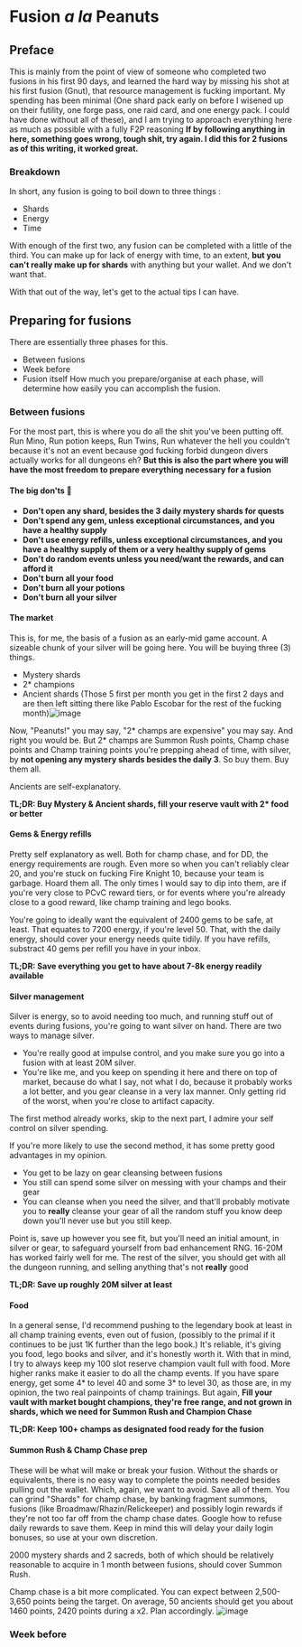 # Fusion *a la* Peanuts

## Preface
This is mainly from the point of view of someone who completed two fusions in his first 90 days, and learned the hard way by missing his shot at his first fusion (Gnut), that resource management is fucking important.
My spending has been minimal (One shard pack early on before I wisened up on their futility, one forge pass, one raid card, and one energy pack. I could have done without all of these), and I am trying to approach everything here as much as possible with a fully F2P reasoning
**If by following anything in here, something goes wrong, tough shit, try again. I did this for 2 fusions as of this writing, it worked great.**
### Breakdown

In short, any fusion is going to boil down to three things : 
- Shards
- Energy
- Time

With enough of the first two, any fusion can be completed with a little of the third. You can make up for lack of energy with time, to an extent, **but you can't really make up for shards** with anything but your wallet. And we don't want that.

With that out of the way, let's get to the actual tips I can have.

## Preparing for fusions
There are essentially three phases for this.
- Between fusions
- Week before
- Fusion itself
How much you prepare/organise at each phase, will determine how easily you can accomplish the fusion.

### Between fusions
For the most part, this is where you do all the shit you've been putting off. Run Mino, Run potion keeps, Run Twins, Run whatever the hell you couldn't because it's not an event because god fucking forbid dungeon divers actually works for all dungeons eh? 
**But this is also the part where you will have the most freedom to prepare everything necessary for a fusion**

#### The big don'ts 🚫
- **Don't open any shard, besides the 3 daily mystery shards for quests**
- **Don't spend any gem, unless exceptional circumstances, and you have a healthy supply**
- **Don't use energy refills, unless exceptional circumstances, and you have a healthy supply of them or a very healthy supply of gems**
- **Don't do random events unless you need/want the rewards, and can afford it**
- **Don't burn all your food**
- **Don't burn all your potions**
- **Don't burn all your silver**

#### The market
This is, for me, the basis of a fusion as an early-mid game account. A sizeable chunk of your silver will be going here. You will be buying three (3) things.
- Mystery shards
- 2* champions
- Ancient shards (Those 5 first per month you get in the first 2 days and are then left sitting there like Pablo Escobar for the rest of the fucking month)![image](https://github.com/Pink-Peanuts/raid-docs/assets/144652551/0a6ab2f5-fa8f-4103-9634-78492a2b645f)

Now, "Peanuts!" you may say, "2* champs are expensive" you may say. And right you would be. But 2* champs are Summon Rush points, Champ chase points and Champ training points you're prepping ahead of time, with silver, by **not opening any mystery shards besides the daily 3**.
So buy them. Buy them all. 

Ancients are self-explanatory.

**TL;DR: Buy Mystery & Ancient shards, fill your reserve vault with 2\* food or better**

#### Gems & Energy refills
Pretty self explanatory as well. Both for champ chase, and for DD, the energy requirements are rough. Even more so when you can't reliably clear 20, and you're stuck on fucking Fire Knight 10, because your team is garbage. Hoard them all. 
The only times I would say to dip into them, are if you're very close to PCvC reward tiers, or for events where you're already close to a good reward, like champ training and lego books.

You're going to ideally want the equivalent of 2400 gems to be safe, at least. That equates to 7200 energy, if you're level 50. That, with the daily energy, should cover your energy needs quite tidily. If you have refills, substract 40 gems per refill you have in your inbox.

**TL;DR: Save everything you get to have about 7-8k energy readily available**

#### Silver management
Silver is energy, so to avoid needing too much, and running stuff out of events during fusions, you're going to want silver on hand. There are two ways to manage silver.
- You're really good at impulse control, and you make sure you go into a fusion with at least 20M silver.
- You're like me, and you keep on spending it here and there on top of market, because do what I say, not what I do, because it probably works a lot better, and you gear cleanse in a very lax manner. Only getting rid of the worst, when you're close to artifact capacity.

 The first method already works, skip to the next part, I admire your self control on silver spending.

 If you're more likely to use the second method, it has some pretty good advantages in my opinion. 
 - You get to be lazy on gear cleansing between fusions
 - You still can spend some silver on messing with your champs and their gear
 - You can cleanse when you need the silver, and that'll probably motivate you to **really** cleanse your gear of all the random stuff you know deep down you'll never use but you still keep.

Point is, save up however you see fit, but you'll need an initial amount, in silver or gear, to safeguard yourself from bad enhancement RNG. 16-20M has worked fairly well for me. The rest of the silver, you should get with all the dungeon running, and selling anything that's not **really** good

**TL;DR: Save up roughly 20M silver at least**

#### Food
In a general sense, I'd recommend pushing to the legendary book at least in all champ training events, even out of fusion, (possibly to the primal if it continues to be just 1K further than the lego book.) It's reliable, it's giving you food, lego books and silver, and it's honestly worth it.
With that in mind, I try to always keep my 100 slot reserve champion vault full with food. 
More higher ranks make it easier to do all the champ events. If you have spare energy, get some 4\* to level 40 and some 3\* to level 30, as those are, in my opinion, the two real painpoints of champ trainings. But again, **Fill your vault with market bought champions, they're free range, and not grown in shards, which we need for Summon Rush and Champion Chase**

**TL;DR: Keep 100+ champs as designated food ready for the fusion**

#### Summon Rush & Champ Chase prep
These will be what will make or break your fusion. Without the shards or equivalents, there is no easy way to complete the points needed besides pulling out the wallet. Which, again, we want to avoid.
Save all of them. 
You can grind "Shards" for champ chase, by banking fragment summons, fusions (like Broadmaw/Rhazin/Relickeeper) and possibly login rewards if they're not too far off from the champ chase dates. 
Google how to refuse daily rewards to save them. Keep in mind this will delay your daily login bonuses, so use at your own discretion. 

2000 mystery shards and 2 sacreds, both of which should be relatively reasonable to acquire in 1 month between fusions, should cover Summon Rush.

Champ chase is a bit more complicated. You can expect between 2,500-3,650 points being the target. On average, 50 ancients should get you about 1460 points, 2420 points during a x2. Plan accordingly. 
![image](https://github.com/Pink-Peanuts/raid-docs/assets/144652551/0d463a7c-e27e-4d57-96cb-860662390a1e)

### Week before
